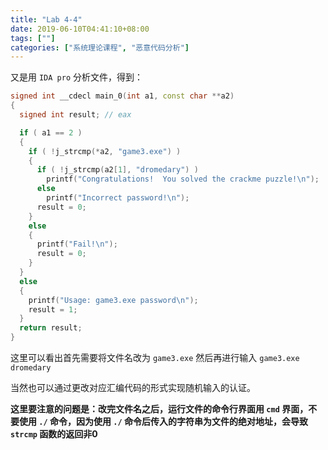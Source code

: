 ```yaml
---
title: "Lab 4-4"
date: 2019-06-10T04:41:10+08:00
tags: [""]
categories: ["系统理论课程", "恶意代码分析"]
---
```



又是用 `IDA pro` 分析文件，得到：

```c++
signed int __cdecl main_0(int a1, const char **a2)
{
  signed int result; // eax

  if ( a1 == 2 )
  {
    if ( !j_strcmp(*a2, "game3.exe") )
    {
      if ( !j_strcmp(a2[1], "dromedary") )
        printf("Congratulations!  You solved the crackme puzzle!\n");
      else
        printf("Incorrect password!\n");
      result = 0;
    }
    else
    {
      printf("Fail!\n");
      result = 0;
    }
  }
  else
  {
    printf("Usage: game3.exe password\n");
    result = 1;
  }
  return result;
}
```

这里可以看出首先需要将文件名改为 `game3.exe` 然后再进行输入 `game3.exe dromedary`

当然也可以通过更改对应汇编代码的形式实现随机输入的认证。

**这里要注意的问题是：改完文件名之后，运行文件的命令行界面用 `cmd` 界面，不要使用 `./` 命令，因为使用 `./` 命令后传入的字符串为文件的绝对地址，会导致 `strcmp` 函数的返回非0**


